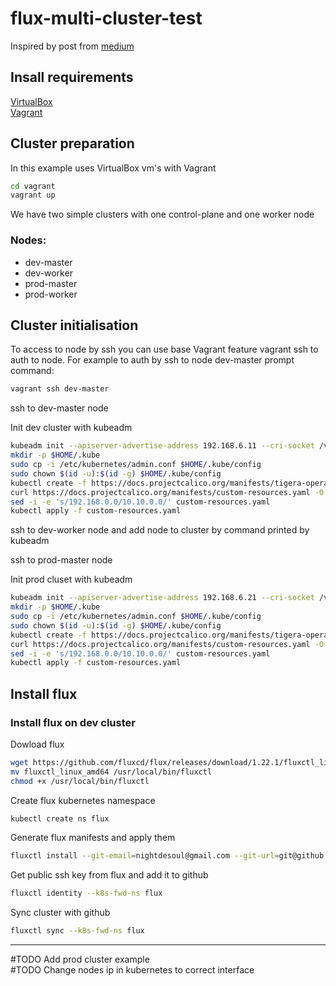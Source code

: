 # flux-multi-cluster-test

Inspired by post from [medium](https://berndonline.medium.com/how-to-manage-kubernetes-clusters-the-gitops-way-with-flux-cd-c5cf9103a315)

## Insall requirements

[VirtualBox](https://www.virtualbox.org/wiki/Downloads)  
[Vagrant](https://www.vagrantup.com/downloads)

## Cluster preparation 
In this example uses VirtualBox vm's with Vagrant

```bash
cd vagrant
vagrant up
```

We have two simple clusters with one control-plane and one worker node 

### Nodes:

* dev-master
* dev-worker
* prod-master
* prod-worker


## Cluster initialisation
To access to node by ssh you can use base Vagrant feature vagrant ssh to auth to node. For example to auth by ssh to node dev-master prompt command:

```bash
vagrant ssh dev-master
```
ssh to dev-master node

Init dev cluster with kubeadm
```bash
kubeadm init --apiserver-advertise-address 192.168.6.11 --cri-socket /var/run/containerd/containerd.sock --pod-network-cidr 10.10.0.0/16
mkdir -p $HOME/.kube
sudo cp -i /etc/kubernetes/admin.conf $HOME/.kube/config
sudo chown $(id -u):$(id -g) $HOME/.kube/config
kubectl create -f https://docs.projectcalico.org/manifests/tigera-operator.yaml
curl https://docs.projectcalico.org/manifests/custom-resources.yaml -O
sed -i -e 's/192.168.0.0/10.10.0.0/' custom-resources.yaml
kubectl apply -f custom-resources.yaml
```
ssh to dev-worker node and add node to cluster by command printed by kubeadm

ssh to prod-master node

Init prod cluset with kubeadm
```bash
kubeadm init --apiserver-advertise-address 192.168.6.21 --cri-socket /var/run/containerd/containerd.sock --pod-network-cidr 10.10.0.0/16
mkdir -p $HOME/.kube
sudo cp -i /etc/kubernetes/admin.conf $HOME/.kube/config
sudo chown $(id -u):$(id -g) $HOME/.kube/config
kubectl create -f https://docs.projectcalico.org/manifests/tigera-operator.yaml
curl https://docs.projectcalico.org/manifests/custom-resources.yaml -O
sed -i -e 's/192.168.0.0/10.10.0.0/' custom-resources.yaml
kubectl apply -f custom-resources.yaml
```

## Install flux
### Install flux on dev cluster

Dowload flux
```bash
wget https://github.com/fluxcd/flux/releases/download/1.22.1/fluxctl_linux_amd64
mv fluxctl_linux_amd64 /usr/local/bin/fluxctl
chmod +x /usr/local/bin/fluxctl
```

Create flux kubernetes namespace
```bash
kubectl create ns flux
```

Generate flux manifests and apply them
```bash
fluxctl install --git-email=nightdesoul@gmail.com --git-url=git@github.com:nightdesoul/flux-multi-cluster-test.git --git-path=clusters/dev,common/dev --manifest-generation=true --git-branch=main --namespace=flux | kubectl apply -f -
```

Get public ssh key from flux and add it to github
```bash
fluxctl identity --k8s-fwd-ns flux
```

Sync cluster with github
```bash
fluxctl sync --k8s-fwd-ns flux
```

---
#TODO Add prod cluster example  
#TODO Change nodes ip in kubernetes to correct interface
